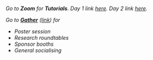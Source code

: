 <h6 align="left"><p>Go to <b>Zoom</b> for <b>Tutorials</b>. Day 1 link <a href="https://us06web.zoom.us/j/81140384540">here</a>. Day 2 link <a href="https://us06web.zoom.us/j/81712359352">here</a>.</p>
<p>Go to <b><a href="https://app.gather.town/app/j4TbOZN9zwDb9xsP/CHIL">Gather</a></b> (<a href="https://app.gather.town/app/j4TbOZN9zwDb9xsP/CHIL">link</a>) for
<ul>
<li>Poster session</li>
<li>Research roundtables</li>
<li>Sponsor booths</li>
<li>General socialising</lu>
</ul>
